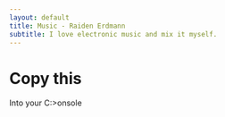 ```yaml
---
layout: default
title: Music - Raiden Erdmann
subtitle: I love electronic music and mix it myself.
---
```

# Copy this
<div id="content"></div>
<p>Into your C:>onsole</p>
<script>
  async function onLoad() {
    document.getElementById("content").innerHTML = new URLSearchParams(location.search).get("id");
  }
</script>
